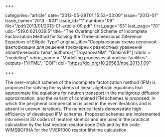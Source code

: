 +++

categories="article"
date="2013-05-29T01:15:53+03:00"
issue="2013-01"
issue_name="2013 - #01"
issue_id="1"
number="09"
file="/pdf/2013/01/2013-01-article-09.pdf"
first_page="63"
last_page="70"
udc="519.6:621.039.5"
title="The Overimplicit Scheme of Incomplete Factorization Method for Solving the Three–dimensional Diferenсе Equations of Elliptic Type"
original_title="Сверхнеявная схема неполной факторизации для решения трехмерных разностных уравнений эллиптического типа"
authors=["ТroyanovaNM", "GinkinVP"]
rubric = "modeling"
rubric_name = "Modelling processes at nuclear facilities"
outputs=["HTML", "DOI"]
doi="https://doi.org/10.26583/npe.2013.1.09"

+++

The over–implicit scheme of the incomplete factorization method (IFM) is proposed for solving the systems of linear algebraic equations that approximate the equations for neutron transport in the multigroup diffusion approximation, and the variant of combined IFM schemes is proposed, in which the peripheral compensation is used in the even iterations and is absent in uneven iterations. The numerical tests demonstrate high efficiency of developed IFM schemes. Proposed schemes are implemented into several 3D codes of neutron kinetics and are used in the practical calculation by the fast neutron reactor code GVA and by the code WIMSВОЛНА for the VVER1000 reactor lifetime calculation.